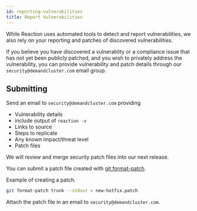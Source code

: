 ```yaml
---
id: reporting-vulnerabilities
title: Report Vulnerabilities
---
```


While Reaction uses automated tools to detect and report vulnerabilities, we also rely on your reporting and patches of discovered vulnerabilities.

If you believe you have discovered a vulnerablity or a compliance issue that has not yet been publicly patched, and you wish to privately address the vulnerability, you can provide vulnerability and patch details through our `security@demandcluster.com` email group.

## Submitting

Send an email to `security@demandcluster.com` providing

- Vulnerability details
- include output of `reaction -v`
- Links to source
- Steps to replicate
- Any known impact/threat level
- Patch files

We will review and merge security patch files into our next release.

You can submit a patch file created with [git format-patch](https://git-scm.com/docs/git-format-patch).

Example of creating a patch.

```sh
git format-patch trunk --stdout > new-hotfix.patch
```

Attach the patch file in an email to `security@demandcluster.com`.
